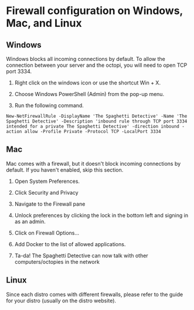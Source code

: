 # Firewall configuration on Windows, Mac, and Linux

## Windows

Windows blocks all incoming connections by default. To allow the connection between your server and the octopi, you will need to open TCP port 3334.

1. Right click on the windows icon or use the shortcut Win + X.

2. Choose Windows PowerShell (Admin) from the pop-up menu.

3. Run the following command.

```
New-NetFirewallRule -DisplayName 'The Spaghetti Detective' -Name 'The Spaghetti Detective' -Description 'inbound rule through TCP port 3334 intended for a private The Spaghetti Detective' -direction inbound -action allow -Profile Private -Protocol TCP -LocalPort 3334
```

## Mac

Mac comes with a firewall, but it doesn't block incoming connections by default. If you haven't enabled, skip this section.

1. Open System Preferences.

2. Click Security and Privacy

3. Navigate to the Firewall pane

4. Unlock preferences by clicking the lock in the bottom left and signing in as an admin.

5. Click on Firewall Options...

6. Add Docker to the list of allowed applications.

7. Ta-da! The Spaghetti Detective can now talk with other computers/octopies in the network

## Linux

Since each distro comes with different firewalls, please refer to the guide for your distro (usually on the distro website).
